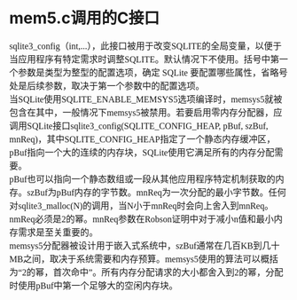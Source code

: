 # mem5.c调用的C接口
<font face="微软雅黑" size="3px">

sqlite3_config（int,...），此接口被用于改变SQLITE的全局变量，以便于当应用程序有特定需求时调整SQLITE。默认情况下不使用。括号中第一个参数是类型为整型的配置选项，确定 SQLite 要配置哪些属性，省略号处是后续参数，取决于第一个参数中的配置选项。  
当SQLite使用SQLITE_ENABLE_MEMSYS5选项编译时，memsys5就被包含在其中，一般情况下memsys5被禁用。若要启用零内存分配器，应调用SQLite接口sqlite3_config(SQLITE_CONFIG_HEAP, pBuf, szBuf, mnReq)，其中SQLITE_CONFIG_HEAP指定了一个静态内存缓冲区，pBuf指向一个大的连续的内存块，SQLite使用它满足所有的内存分配需要。  
pBuf也可以指向一个静态数组或一段从其他应用程序特定机制获取的内存。szBuf为pBuf内存的字节数。mnReq为一次分配的最小字节数。任何对sqlite3_malloc(N)的调用，当N小于mnReq时会向上舍入到mnReq。nmReq必须是2的幂。mnReq参数在Robson证明中对于减小n值和最小内存需求是至关重要的。  
memsys5分配器被设计用于嵌入式系统中，szBuf通常在几百KB到几十MB之间，取决于系统需要和内存预算。memsys5使用的算法可以概括为“2的幂，首次命中”。所有内存分配请求的大小都舍入到2的幂，分配时使用pBuf中第一个足够大的空闲内存块。

